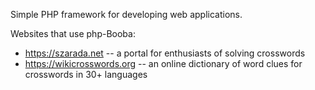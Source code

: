 Simple PHP framework for developing web applications.

Websites that use php-Booba:
* https://szarada.net -- a portal for enthusiasts of solving crosswords
* https://wikicrosswords.org -- an online dictionary of word clues for crosswords in 30+ languages
